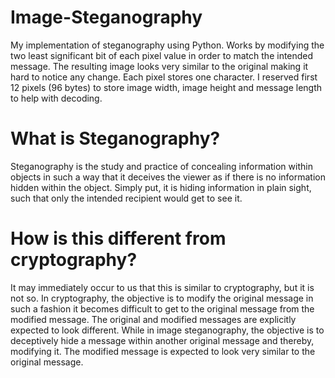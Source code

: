# Image-Steganography
My implementation of steganography using Python. Works by modifying the two least significant bit of each pixel value in order to match the intended message. The resulting image looks very similar to the original making it hard to notice any change. Each pixel stores one character. I reserved first 12 pixels (96 bytes) to store image width, image height and message length to help with decoding.

# What is Steganography?
Steganography is the study and practice of concealing information within objects in such a way that it deceives the viewer as if there is no information hidden within the object. Simply put, it is hiding information in plain sight, such that only the intended recipient would get to see it. 

# How is this different from cryptography?
It may immediately occur to us that this is similar to cryptography, but it is not so. In cryptography, the objective is to modify the original message in such a fashion it becomes difficult to get to the original message from the modified message. The original and modified messages are explicitly expected to look different. While in image steganography, the objective is to deceptively hide a message within another original message and thereby, modifying it. The modified message is expected to look very similar to the original message. 
